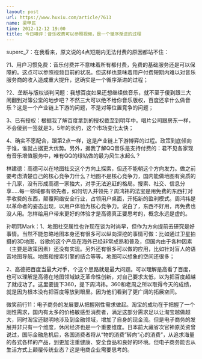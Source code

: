 ```yaml
---
layout: post
url: https://www.huxiu.com/article/7613
name: 梁甲民
time: 2012-12-12 19:00
title: 今日嗅评：音乐收费可以参照视频，是一个循序渐进的过程
---
```

superc_7：在我看来，原文说的4点短期内无法付费的原因都站不住：

?1、用户习惯免费：音乐付费并不意味着所有都付费，免费的基础服务还是可以保障的。这点可以参照视频目前的状况。但这样也意味着用户付费短期内难以对音乐服务商的收入造成重大提升，这确实是一个循序渐进的过程；

?2、垄断与版权谈判问题：我想百度如果还想继续做音乐，就不至于傻到跟三大闹翻到对簿公堂的地步吧？不然三大可以绝不给你音乐版权，百度还拿什么做音乐？这是一个产业链上下游的问题，不是对等位置竞争的问题；

3、已有授权：根据我了解百度拿到的授权截至到明年中。唱片公司跟房东一样，不会傻到一签就是3，5年的长约，这个市场变化太快；

4、确实不愿配合，跟第2点一样，这是产业链上下游博弈的过程。政策到底倾向于谁，谁就占据更大优势。另外，据我了解QQ音乐是支持付费的：君不见各家现有音乐增值服务中，唯有QQ的绿钻做的最为风生水起么？

林建德：高德可以在地图社交这个方向上探索，但还不能朝这个方向发力。做之前要考虑清楚自己的核心竞争力什么？地图不是核心竞争力，国内能做地图有资质的十几家，没有形成高德一家独大，对手无法追赶的格局。搜索、社交、信息分享.....每一领域都有领先者，如何切入并领先？周鸿祎的法宝是用免费的东西打对手收费的东西，颠覆网络安全行业，占领用户桌面，开拓新的盈利模式。周鸿祎是以革命者的姿态出现，以用户体验为核心竞争力。说白了，东西不好用，再免费也没人用。怎样给用户带来更好的体验才是高德真正要思考的，概念永远是虚的。

孙明玮Mark：1、地图社交属性也许现在谈为时尚早，但作为方向提前去研究是好事情。当然不能忽略地图本身还有很多可以纵向深挖的事情可做：比如通过卫星拍摄的3D地图，谷歌的这个产品在海外已经非常成熟和普及，但国内由于各种因素（主要是政策因素）还没有实现。另外还有很多可以做的应用，比如针对盲人的语音地图导航。地图和搜索引擎的结合等等。地图可以想象的空间还很多；

2、高德把百度当最大对手，个这个思路就是最大问题。可以理解是高看了百度，也可以理解是高德在地图领域缺乏革命性创新，对自己要求太低，以为把百度超越了就成功了。这里要提下360，提下周鸿祎。360和老周之所以取得今天的成绩，就是因为根本没有把百度等放到眼里。因为他们看到了更广阔的拓展空间。

微笑前行11：电子商务的发展要从把握刚性需求做起。淘宝的成功在于把握了一个刚性需求，国内有太多的价格敏感型消费者，满足这部分需求足以让淘宝越做越大，同时淘宝还聪明地涉及到金融领域，增加了自身的现金流。但是电子商务的发展并非只有一个维度，休闲经济也是一个重要维度。日本前大藏省次官神原英资曾说过，国际金融危机后，各国消费者将从“物的消费”转向“心的消费”，从追求海量的各式各样的产品，到更加注重健康、安全食品和良好的环境。但电子商务能否从生活方式上颠覆传统业态？这是电商企业需要思考的。

